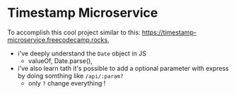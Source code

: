 # Timestamp Microservice

To accomplish this cool project similar to this: https://timestamp-microservice.freecodecamp.rocks, 
- i've deeply understand the `Date` object in JS
    - valueOf, Date.parse(), 
- i've also learn tath it's possible to add a optional parameter with express by doing somthing like `/api/:param?`
    - only `?` change everything !

